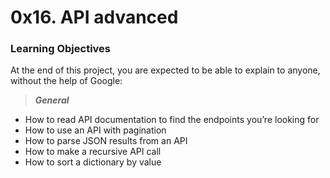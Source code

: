 # 0x16. API advanced

### Learning Objectives
At the end of this project, you are expected to be able to explain to anyone, without the help of Google:

> _**General**_
* How to read API documentation to find the endpoints you’re looking for
* How to use an API with pagination
* How to parse JSON results from an API
* How to make a recursive API call
* How to sort a dictionary by value
